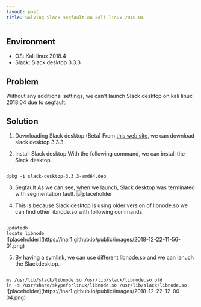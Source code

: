 ```yaml
---
layout: post
title: Solving Slack segfault on kali linux 2018.04
---
```


## Environment
* OS: Kali linux 2018.4
* Slack: Slack desktop 3.3.3

## Problem
Without any additional settings, we can't launch Slack desktop on kali linux 2018.04 due to segfault.

## Solution
1. Downloading Slack desktop (Beta)
From <a href="https://slack.com/downloads/linux">this web site</a>, we can download slack desktop 3.3.3.

2. Install Slack desktop
With the following command, we can install the Slack desktop. 
<code>
dpkg -i slack-desktop-3.3.3-amd64.deb
</code>

3. Segfault
As we can see, when we launch, Slack desktop was terminated with segmentation fault.
![placeholder](https://inar1.github.io/public/images/2018-12-22-11-38-21.png)

4. This is because Slack desktop is using older version of libnode.so
we can find other libnode.so with following commands. 
<code>
updatedb
locate libnode
</code>
![placeholder](https://inar1.github.io/public/images/2018-12-22-11-56-01.png)  


5. By having a symlink, we can use different libnode.so and we can lanuch the Slackdesktop. 
<code>
mv /usr/lib/slack/libnode.so /usr/lib/slack/libnode.so.old
ln -s /usr/share/skypeforlinux/libnode.so /usr/lib/slack/libnode.so
</code>
![placeholder](https://inar1.github.io/public/images/2018-12-22-12-00-04.png)  



